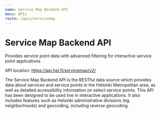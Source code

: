 ```yaml
---
name: Service Map Backend API
menu: APIs
route: /apis/servicemap
---
```



# Service Map Backend API

Provides service point data with advanced filtering for interactive service point applications

API location: <https://api.hel.fi/servicemap/v2/>

The Service Map Backend API is the RESTful data source which provides data about services and service points in the Helsinki Metropolitan area, as well as detailed accessibility information on select service points. This API has been designed to be used live in interactive applications. It also includes features such as Helsinki administrative divisions (eg. neighborhoods) and geocoding, including reverse geocoding.
